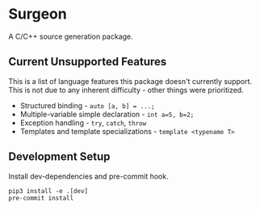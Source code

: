 # Surgeon

A C/C++ source generation package.

## Current Unsupported Features

This is a list of language features this package doesn't currently support.
This is not due to any inherent difficulty - other things were prioritized.

- Structured binding - `auto [a, b] = ...;`
- Multiple-variable simple declaration - `int a=5, b=2;`
- Exception handling - `try`, `catch`, `throw`
- Templates and template specializations - `template <typename T>`

## Development Setup

Install dev-dependencies and pre-commit hook.

```
pip3 install -e .[dev]
pre-commit install
```
